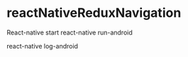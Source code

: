 # reactNativeReduxNavigation

React-native start
react-native run-android

react-native log-android
